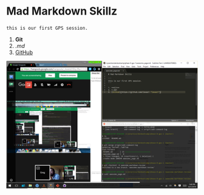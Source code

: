 # Mad Markdown Skillz

```
this is our first GPS session.
```

1. **Git**
2. *.md*
3. [GitHub](https://github.com/lexac1 "lexac1")

![working](Capture.png)